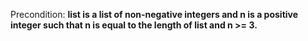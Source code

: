 Precondition: **list is a list of non-negative integers and n is a positive integer such that n is equal to the length of list and n >= 3.**